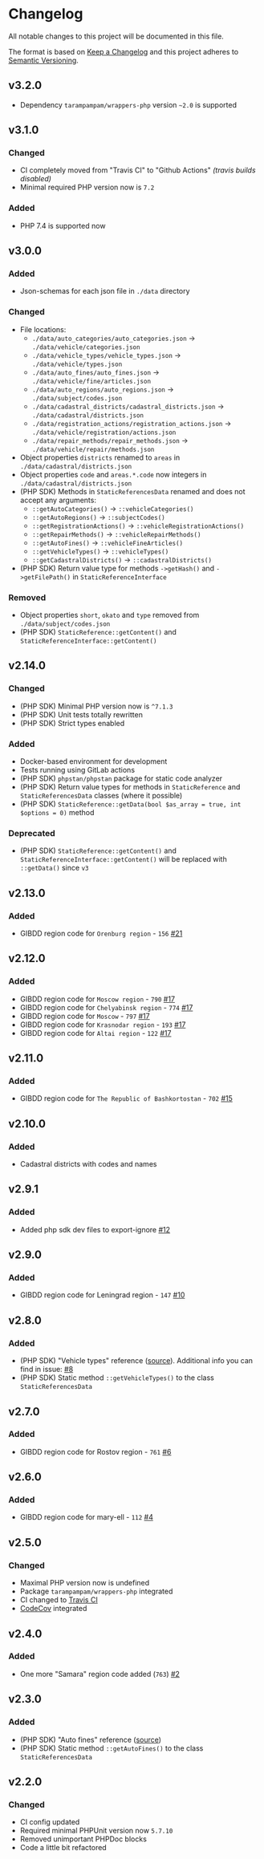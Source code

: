 # Changelog

All notable changes to this project will be documented in this file.

The format is based on [Keep a Changelog][keepachangelog] and this project adheres to [Semantic Versioning][semver].

## v3.2.0

- Dependency `tarampampam/wrappers-php` version `~2.0` is supported

## v3.1.0

### Changed

- CI completely moved from "Travis CI" to "Github Actions" _(travis builds disabled)_
- Minimal required PHP version now is `7.2`

### Added

- PHP 7.4 is supported now

## v3.0.0

### Added

- Json-schemas for each json file in `./data` directory

### Changed

- File locations:
  - `./data/auto_categories/auto_categories.json` &rarr; `./data/vehicle/categories.json`
  - `./data/vehicle_types/vehicle_types.json` &rarr; `./data/vehicle/types.json`
  - `./data/auto_fines/auto_fines.json` &rarr; `./data/vehicle/fine/articles.json`
  - `./data/auto_regions/auto_regions.json` &rarr; `./data/subject/codes.json`
  - `./data/cadastral_districts/cadastral_districts.json` &rarr; `./data/cadastral/districts.json`
  - `./data/registration_actions/registration_actions.json` &rarr; `./data/vehicle/registration/actions.json`
  - `./data/repair_methods/repair_methods.json` &rarr; `./data/vehicle/repair/methods.json`
- Object properties `districts` renamed to `areas` in `./data/cadastral/districts.json`
- Object properties `code` and `areas.*.code` now integers in `./data/cadastral/districts.json`
- (PHP SDK) Methods in `StaticReferencesData` renamed and does not accept any arguments:
  - `::getAutoCategories()` &rarr; `::vehicleCategories()`
  - `::getAutoRegions()` &rarr; `::subjectCodes()`
  - `::getRegistrationActions()` &rarr; `::vehicleRegistrationActions()`
  - `::getRepairMethods()` &rarr; `::vehicleRepairMethods()`
  - `::getAutoFines()` &rarr; `::vehicleFineArticles()`
  - `::getVehicleTypes()` &rarr; `::vehicleTypes()`
  - `::getCadastralDistricts()` &rarr; `::cadastralDistricts()`
- (PHP SDK) Return value type for methods `->getHash()` and `->getFilePath()` in `StaticReferenceInterface`

### Removed

- Object properties `short`, `okato` and `type` removed from `./data/subject/codes.json`
- (PHP SDK) `StaticReference::getContent()` and `StaticReferenceInterface::getContent()`

## v2.14.0

### Changed

- (PHP SDK) Minimal PHP version now is `^7.1.3`
- (PHP SDK) Unit tests totally rewritten
- (PHP SDK) Strict types enabled

### Added

- Docker-based environment for development
- Tests running using GitLab actions
- (PHP SDK) `phpstan/phpstan` package for static code analyzer
- (PHP SDK) Return value types for methods in `StaticReference` and `StaticReferencesData` classes (where it possible)
- (PHP SDK) `StaticReference::getData(bool $as_array = true, int $options = 0)` method

### Deprecated

- (PHP SDK) `StaticReference::getContent()` and `StaticReferenceInterface::getContent()` will be replaced with `::getData()` since `v3`

## v2.13.0

### Added

- GIBDD region code for `Orenburg region` - `156` [#21]

[#21]:https://github.com/avto-dev/static-references-data/issues/21

## v2.12.0

### Added

- GIBDD region code for `Moscow region` - `790` [#17]
- GIBDD region code for `Chelyabinsk region` - `774` [#17]
- GIBDD region code for `Moscow` - `797` [#17]
- GIBDD region code for `Krasnodar region` - `193` [#17]
- GIBDD region code for `Altai region` - `122` [#17]

[#17]:https://github.com/avto-dev/static-references-data/issues/17

## v2.11.0

### Added

- GIBDD region code for `The Republic of Bashkortostan` - `702` [#15]

[#15]:https://github.com/avto-dev/static-references-data/issues/15

## v2.10.0

### Added

- Cadastral districts with codes and names

## v2.9.1

### Added

- Added php sdk dev files to export-ignore [#12]

[#12]:https://github.com/avto-dev/static-references-data/issues/12

## v2.9.0

### Added

- GIBDD region code for Leningrad region - `147` [#10]

[#10]:https://github.com/avto-dev/static-references-data/issues/10

## v2.8.0

### Added

- (PHP SDK) "Vehicle types" reference ([source][vehicle_types_source]). Additional info you can find in issue: [#8]
- (PHP SDK) Static method `::getVehicleTypes()` to the class `StaticReferencesData`

[#8]:https://github.com/avto-dev/static-references-data/issues/8

## v2.7.0

### Added

- GIBDD region code for Rostov region - `761` [#6]

[#6]:https://github.com/avto-dev/static-references-data/issues/6

## v2.6.0

### Added

- GIBDD region code for mary-ell - `112` [#4]

[#4]:https://github.com/avto-dev/static-references-data/issues/4

## v2.5.0

### Changed

- Maximal PHP version now is undefined
- Package `tarampampam/wrappers-php` integrated
- CI changed to [Travis CI][travis]
- [CodeCov][codecov] integrated

[travis]:https://travis-ci.org/
[codecov]:https://codecov.io/

## v2.4.0

### Added

- One more "Samara" region code added (`763`) [#2]

[#2]:https://github.com/avto-dev/static-references-data/issues/2

## v2.3.0

### Added

- (PHP SDK) "Auto fines" reference ([source][gibdd_fines])
- (PHP SDK) Static method `::getAutoFines()` to the class `StaticReferencesData`

## v2.2.0

### Changed

- CI config updated
- Required minimal PHPUnit version now `5.7.10`
- Removed unimportant PHPDoc blocks
- Code a little bit refactored

[gibdd_fines]:https://xn--90adear.xn--p1ai/mens/fines?page=1
[vehicle_types_source]:http://www.consultant.ru/cons/cgi/online.cgi?req=doc&n=313930&base=EXP&from=313930-1669-diff&rnd=14B238716852CBC1B21D464E9F3969CA#005305945620298047
[keepachangelog]:https://keepachangelog.com/en/1.0.0/
[semver]:https://semver.org/spec/v2.0.0.html
